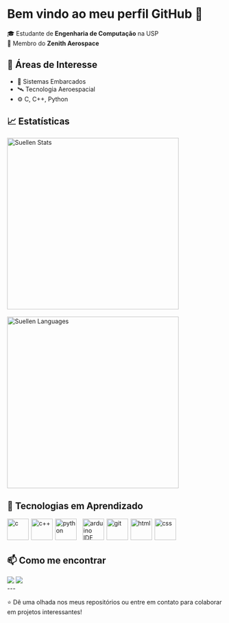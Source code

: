 # Bem vindo ao meu perfil GitHub 👋

🎓 Estudante de **Engenharia de Computação** na USP  
🚀 Membro do **Zenith Aerospace**

## 🧠 Áreas de Interesse

- 👾 Sistemas Embarcados
- 🛰️ Tecnologia Aeroespacial
- ⚙️ C, C++, Python

## 📈 Estatísticas

<div>
<div align="left">
    <img 
        align="center"
        style="padding-right: 10px;"
        width="400px"
        alt="Suellen Stats"
        title="Suellen Stats" 
        src="https://github-readme-stats.vercel.app/api?username=susuteo&show_icons=true&theme=dark&include_all_commits=true&locale=pt-br" 
    />
    <br>
    <br>
    <img 
        align="center"
        width="400px"
        alt="Suellen Languages"
        title="Suellen Languages" 
        src="https://github-readme-stats.vercel.app/api/top-langs/?username=susuteo&layout=compact&theme=dark&locale=pt-br"
    />
</div>

## 🤖 Tecnologias em Aprendizado

<div>
<div align="left">
    <img 
        style="padding-right: 2px;" 
        height="50"     
        width="50" 
        alt="c"
        title="c" 
        src="https://cdn.jsdelivr.net/gh/devicons/devicon@latest/icons/c/c-line.svg" 
    />
    <img
        style="padding-right: 2px;"  
        height="50"     
        width="50" 
        alt="c++"
        title="c++" 
        src="https://cdn.jsdelivr.net/gh/devicons/devicon@latest/icons/cplusplus/cplusplus-original.svg" 
    />
    <img 
        style="padding-right: 10px;" 
        height="50"     
        width="50" 
        alt="python"
        title="python" 
        src="https://cdn.jsdelivr.net/gh/devicons/devicon@latest/icons/python/python-original.svg" 
    />
    <img
        style="padding-right: 2px;" 
        height="50"     
        width="50" 
        alt="arduino IDE"
        title="arduino IDE" 
        src="https://cdn.jsdelivr.net/gh/devicons/devicon@latest/icons/arduino/arduino-original.svg"    
    />
    <img  
        style="padding-right: 2px;" 
        height="50"     
        width="50" 
        alt="git"
        title="git" 
        src="https://cdn.jsdelivr.net/gh/devicons/devicon@latest/icons/git/git-original.svg" 
    />
    <img  
        style="padding-right: 2px;" 
        height="50"     
        width="50" 
        alt="html"
        title="html" 
        src="https://cdn.jsdelivr.net/gh/devicons/devicon@latest/icons/html5/html5-original.svg"  
    />
    <img 
        style="padding-right: 2px;"  
        height="50"     
        width="50" 
        alt="css"
        title="css" 
        src="https://cdn.jsdelivr.net/gh/devicons/devicon@latest/icons/css3/css3-original.svg" 
    />
</div>

## 📫 Como me encontrar

</div>
<a href = "mailto:suellenteodorico@gmail.com"><img loading="lazy" src="https://img.shields.io/badge/Gmail-D14836?style=for-the-badge&logo=gmail&logoColor=white" target="_blank"></a>
<a href="https://www.linkedin.com/in/suellen-teodorico/" target="_blank"><img loading="lazy" src="https://img.shields.io/badge/-LinkedIn-%230077B5?style=for-the-badge&logo=linkedin&logoColor=white" target="_blank"></a>   
</div>
---

⭐ Dê uma olhada nos meus repositórios ou entre em contato para colaborar em projetos interessantes!
